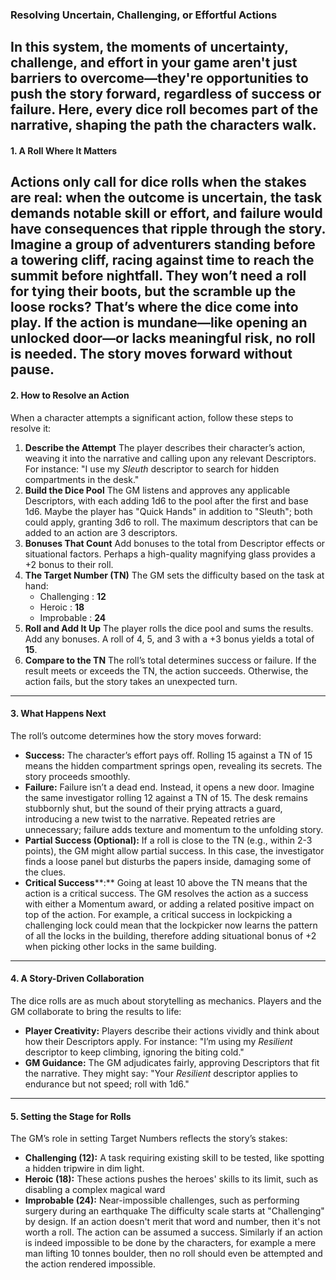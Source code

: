 ### Resolving Uncertain, Challenging, or Effortful Actions
In this system, the moments of uncertainty, challenge, and effort in your game aren't just barriers to overcome—they're opportunities to push the story forward, regardless of success or failure. Here, every dice roll becomes part of the narrative, shaping the path the characters walk.
---
#### 1. A Roll Where It Matters
Actions only call for dice rolls when the stakes are real: when the outcome is uncertain, the task demands notable skill or effort, and failure would have consequences that ripple through the story. Imagine a group of adventurers standing before a towering cliff, racing against time to reach the summit before nightfall. They won’t need a roll for tying their boots, but the scramble up the loose rocks? That’s where the dice come into play.
If the action is mundane—like opening an unlocked door—or lacks meaningful risk, no roll is needed. The story moves forward without pause.
---
#### 2. How to Resolve an Action
When a character attempts a significant action, follow these steps to resolve it:
1. **Describe the Attempt**
The player describes their character’s action, weaving it into the narrative and calling upon any relevant Descriptors. For instance: "I use my _Sleuth_ descriptor to search for hidden compartments in the desk."
1. **Build the Dice Pool**
The GM listens and approves any applicable Descriptors, with each adding 1d6 to the pool after the first and base 1d6. Maybe the player has "Quick Hands" in addition to "Sleuth"; both could apply, granting 3d6 to roll. The maximum descriptors that can be added to an action are 3 descriptors.
1. **Bonuses That Count**
Add bonuses to the total from Descriptor effects or situational factors. Perhaps a high-quality magnifying glass provides a +2 bonus to their roll.
1. **The Target Number (TN)**
The GM sets the difficulty based on the task at hand:
	* Challenging : **12**
	* Heroic : **18**
	* Improbable : **24**
1. **Roll and Add It Up**
The player rolls the dice pool and sums the results. Add any bonuses. A roll of 4, 5, and 3 with a +3 bonus yields a total of **15**.
1. **Compare to the TN**
The roll’s total determines success or failure. If the result meets or exceeds the TN, the action succeeds. Otherwise, the action fails, but the story takes an unexpected turn.
---
#### 3. What Happens Next
The roll’s outcome determines how the story moves forward:
* **Success:**
The character’s effort pays off. Rolling 15 against a TN of 15 means the hidden compartment springs open, revealing its secrets. The story proceeds smoothly.
* **Failure:**
Failure isn’t a dead end. Instead, it opens a new door. Imagine the same investigator rolling 12 against a TN of 15. The desk remains stubbornly shut, but the sound of their prying attracts a guard, introducing a new twist to the narrative. Repeated retries are unnecessary; failure adds texture and momentum to the unfolding story.
* **Partial Success (Optional):**
If a roll is close to the TN (e.g., within 2-3 points), the GM might allow partial success. In this case, the investigator finds a loose panel but disturbs the papers inside, damaging some of the clues.
* **Critical Success****:**
Going at least 10 above the TN means that the action is a critical success. The GM resolves the action as a success with either a Momentum award, or adding a related positive impact on top of the action. For example, a critical success in lockpicking a challenging lock could mean that the lockpicker now learns the pattern of all the locks in the building, therefore adding situational bonus of +2 when picking other locks in the same building.
---
#### 4. A Story-Driven Collaboration
The dice rolls are as much about storytelling as mechanics. Players and the GM collaborate to bring the results to life:
* **Player Creativity:**
Players describe their actions vividly and think about how their Descriptors apply. For instance: "I’m using my _Resilient_ descriptor to keep climbing, ignoring the biting cold."
* **GM Guidance:**
The GM adjudicates fairly, approving Descriptors that fit the narrative. They might say: "Your _Resilient_ descriptor applies to endurance but not speed; roll with 1d6."
---
#### 5. Setting the Stage for Rolls
The GM’s role in setting Target Numbers reflects the story’s stakes:
* **Challenging (12):** A task requiring existing skill to be tested, like spotting a hidden tripwire in dim light.
* **Heroic (18):** These actions pushes the heroes' skills to its limit, such as disabling a complex magical ward
* **Improbable (24):** Near-impossible challenges, such as performing surgery during an earthquake
The difficulty scale starts at "Challenging" by design. If an action doesn't merit that word and number, then it's not worth a roll. The action can be assumed a success. Similarly if an action is indeed impossible to be done by the characters, for example a mere man lifting 10 tonnes boulder, then no roll should even be attempted and the action rendered impossible.

